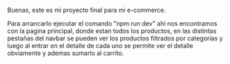 Buenas, este es mi proyecto final para mi e-commerce.

Para arrancarlo ejecutar el comando "npm run dev" ahi nos encontramos con la pagina principal, donde estan todos los productos, en las distintas pestañas del navbar se pueden ver los productos filtrados por categorias y luego al entrar en el detalle de cada uno se permite ver el detalle obviamente y ademas sumarlo al carrito.
